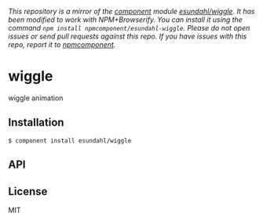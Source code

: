 *This repository is a mirror of the [component](http://component.io) module [esundahl/wiggle](http://github.com/esundahl/wiggle). It has been modified to work with NPM+Browserify. You can install it using the command `npm install npmcomponent/esundahl-wiggle`. Please do not open issues or send pull requests against this repo. If you have issues with this repo, report it to [npmcomponent](https://github.com/airportyh/npmcomponent).*

# wiggle

  wiggle animation

## Installation

    $ component install esundahl/wiggle

## API

   

## License

  MIT

